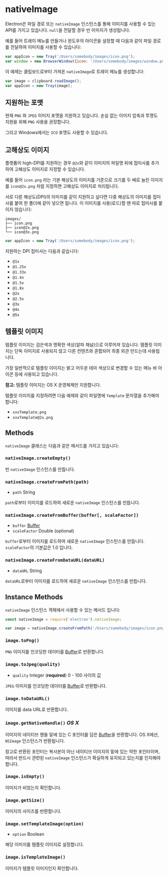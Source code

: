 # nativeImage

Electron은 파일 경로 또는 `nativeImage` 인스턴스를 통해 이미지를 사용할 수 있는 API를
가지고 있습니다. `null`을 전달할 경우 빈 이미지가 생성됩니다.

예를 들어 트레이 메뉴를 만들거나 윈도우의 아이콘을 설정할 때 다음과 같이 파일 경로를
전달하여 이미지를 사용할 수 있습니다:

```javascript
var appIcon = new Tray('/Users/somebody/images/icon.png');
var window = new BrowserWindow({icon: '/Users/somebody/images/window.png'});
```

이 예제는 클립보드로부터 가져온 `nativeImage`로 트레이 메뉴를 생성합니다:

```javascript
var image = clipboard.readImage();
var appIcon = new Tray(image);
```

## 지원하는 포맷

현재 `PNG` 와 `JPEG` 이미지 포맷을 지원하고 있습니다.
손실 없는 이미지 압축과 투명도 지원을 위해 `PNG` 사용을 권장합니다.

그리고 Windows에서는 `ICO` 포맷도 사용할 수 있습니다.

## 고해상도 이미지

플랫폼이 high-DPI를 지원하는 경우 `@2x`와 같이 이미지의 파일명 뒤에 접미사를 추가하여
고해상도 이미지로 지정할 수 있습니다.

예를 들어 `icon.png` 라는 기본 해상도의 이미지를 기준으로 크기를 두 배로 늘린 이미지를
`icon@2x.png` 처럼 지정하면 고해상도 이미지로 처리됩니다.

서로 다른 해상도(DPI)의 이미지를 같이 지원하고 싶다면 다중 해상도의 이미지를 접미사를
붙여 한 폴더에 같이 넣으면 됩니다. 이 이미지를 사용(로드)할 땐 따로 접미사를 붙이지
않습니다:

```text
images/
├── icon.png
├── icon@2x.png
└── icon@3x.png
```


```javascript
var appIcon = new Tray('/Users/somebody/images/icon.png');
```

지원하는 DPI 접미사는 다음과 같습니다:

* `@1x`
* `@1.25x`
* `@1.33x`
* `@1.4x`
* `@1.5x`
* `@1.8x`
* `@2x`
* `@2.5x`
* `@3x`
* `@4x`
* `@5x`

## 템플릿 이미지

템플릿 이미지는 검은색과 명확한 색상(알파 채널)으로 이루어져 있습니다. 템플릿 이미지는
단독 이미지로 사용되지 않고 다른 컨텐츠와 혼합되어 최종 외관 만드는데 사용됩니다.

가장 일반적으로 템플릿 이미지는 밝고 어두운 테마 색상으로 변경할 수 있는 메뉴 바 아이콘
등에 사용되고 있습니다.

**참고:** 템플릿 이미지는 OS X 운영체제만 지원합니다.

템플릿 이미지를 지정하려면 다음 예제와 같이 파일명에 `Template` 문자열을 추가해야
합니다:

* `xxxTemplate.png`
* `xxxTemplate@2x.png`

## Methods

`nativeImage` 클래스는 다음과 같은 메서드를 가지고 있습니다:

### `nativeImage.createEmpty()`

빈 `nativeImage` 인스턴스를 만듭니다.

### `nativeImage.createFromPath(path)`

* `path` String

`path`로부터 이미지를 로드하여 새로운 `nativeImage` 인스턴스를 만듭니다.

### `nativeImage.createFromBuffer(buffer[, scaleFactor])`

* `buffer` [Buffer][buffer]
* `scaleFactor` Double (optional)

`buffer`로부터 이미지를 로드하여 새로운 `nativeImage` 인스턴스를 만듭니다.
`scaleFactor`의 기본값은 1.0 입니다.

### `nativeImage.createFromDataURL(dataURL)`

* `dataURL` String

`dataURL`로부터 이미지를 로드하여 새로운 `nativeImage` 인스턴스를 만듭니다.

## Instance Methods

`nativeImage` 인스턴스 객체에서 사용할 수 있는 메서드 입니다:

```javascript
const nativeImage = require('electron').nativeImage;

var image = nativeImage.createFromPath('/Users/somebody/images/icon.png');
```

### `image.toPng()`

`PNG` 이미지를 인코딩한 데이터를 [Buffer][buffer]로 반환합니다.

### `image.toJpeg(quality)`

* `quality` Integer (**required**) 0 - 100 사이의 값

`JPEG` 이미지를 인코딩한 데이터를 [Buffer][buffer]로 반환합니다.

### `image.toDataURL()`

이미지를 data URL로 반환합니다.

### `image.getNativeHandle()` _OS X_

이미지의 네이티브 핸들 밑에 있는 C 포인터를 담은 [Buffer][buffer]을 반환합니다.
OS X에선, `NSImage` 인스턴스가 반환됩니다.

참고로 반환된 포인터는 복사본이 아닌 네이티브 이미지의 밑에 있는 약한 포인터이며,
따라서 반드시 관련된 `nativeImage` 인스턴스가 확실하게 유지되고 있는지를 인지해야
합니다.

### `image.isEmpty()`

이미지가 비었는지 확인합니다.

### `image.getSize()`

이미지의 사이즈를 반환합니다.

### `image.setTemplateImage(option)`

* `option` Boolean

해당 이미지를 템플릿 이미지로 설정합니다.

### `image.isTemplateImage()`

이미지가 템플릿 이미지인지 확인합니다.

[buffer]: https://nodejs.org/api/buffer.html#buffer_class_buffer
